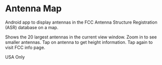 Antenna Map
===========

Android app to display antennas in the FCC Antenna Structure Registration (ASR) database on a map.

Shows the 20 largest antennas in the current view window. Zoom in to see smaller antennas.
Tap on antenna to get height information. Tap again to visit FCC info page.

USA Only
